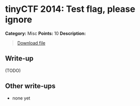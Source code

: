 # tinyCTF 2014: Test flag, please ignore

**Category:** Misc
**Points:** 10
**Description:**

> [Download file](misc10.zip)

## Write-up

(TODO)

## Other write-ups

* none yet
